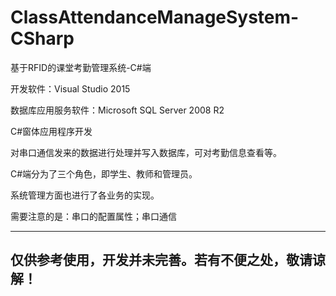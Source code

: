 # ClassAttendanceManageSystem-CSharp

基于RFID的课堂考勤管理系统-C#端

开发软件：Visual Studio 2015

数据库应用服务软件：Microsoft SQL Server 2008 R2

C#窗体应用程序开发

对串口通信发来的数据进行处理并写入数据库，可对考勤信息查看等。

C#端分为了三个角色，即学生、教师和管理员。

系统管理方面也进行了各业务的实现。

需要注意的是：串口的配置属性；串口通信

--------------------------------------------------
 仅供参考使用，开发并未完善。若有不便之处，敬请谅解！
--------------------------------------------------
